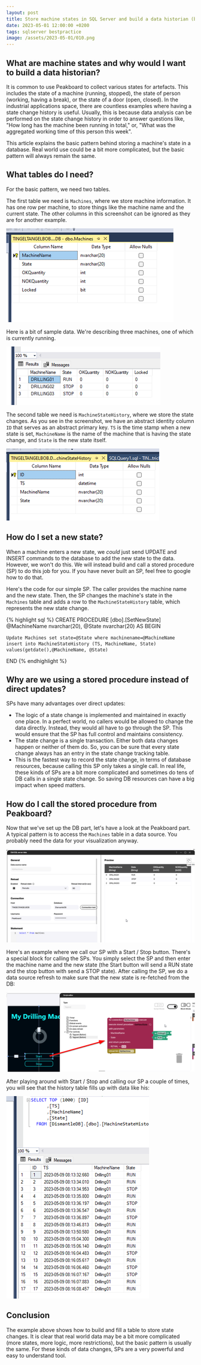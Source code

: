 ```yaml
---
layout: post
title: Store machine states in SQL Server and build a data historian (best practice)
date: 2023-05-01 12:00:00 +0200
tags: sqlserver bestpractice
image: /assets/2023-05-01/010.png
---
```

## What are machine states and why would I want to build a data historian?

It is common to use Peakboard to collect various states for artefacts. This includes the state of a machine (running, stopped), the state of person (working, having a break), or the state of a door (open, closed). In the industrial applications space, there are countless examples where having a state change history is useful. Usually, this is because data analysis can be performed on the state change history in order to answer questions like, "How long has the machine been running in total," or, "What was the aggregated working time of this person this week".

This article explains the basic pattern behind storing a machine's state in a database. Real world use could be a bit more complicated, but the basic pattern will always remain the same.

## What tables do I need?

For the basic pattern, we need two tables.

The first table we need is `Machines`, where we store machine information. It has one row per machine, to store things like the machine name and the current state. The other columns in this screenshot can be ignored as they are for another example.

![image](/assets/2023-05-01/010.png)


Here is a bit of sample data. We're describing three machines, one of which is currently running.

![](/assets/2023-05-01/011.png)

The second table we need is `MachineStateHistory`, where we store the state changes. As you see in the screenshot, we have an abstract identity column `ID` that serves as an abstract primary key. `TS` is the time stamp when a new state is set, `MachineName` is the name of the machine that is having the state change, and `State` is the new state itself.

![](/assets/2023-05-01/020.png)

## How do I set a new state?

When a machine enters a new state, we _could_ just send UPDATE and INSERT commands to the database to add the new state to the data. However, we won't do this. We will instead build and call a stored procedure (SP) to do this job for you. If you have never built an SP, feel free to google how to do that.

Here's the code for our simple SP. The caller provides the machine name and the new state. Then, the SP changes the machine's state in the `Machines` table and adds a row to the `MachineStateHistory` table, which represents the new state change.

{% highlight sql %}
CREATE PROCEDURE [dbo].[SetNewState]
	@MachineName nvarchar(20),
	@State nvarchar(20)
AS
BEGIN
	
	Update Machines set state=@State where machinename=@MachineName
	insert into MachineStateHistory (TS, MachineName, State) 
  	values(getdate(),@MachineName, @State)

END
{% endhighlight %}

## Why are we using a stored procedure instead of direct updates?

SPs have many advantages over direct updates:

* The logic of a state change is implemented and maintained in exactly one place. In a perfect world, no callers would be allowed to change the data directly. Instead, they would all have to go through the SP. This would ensure that the SP has full control and maintains consistency.
* The state change is a single transaction. Either both data changes happen or neither of them do. So, you can be sure that every state change always has an entry in the state change tracking table.
* This is the fastest way to record the state change, in terms of database resources, because calling this SP only takes a single call. In real life, these kinds of SPs are a bit more complicated and sometimes do tens of DB calls in a single state change. So saving DB resources can have a big impact when speed matters.

## How do I call the stored procedure from Peakboard?

Now that we've set up the DB part, let's have a look at the Peakboard part. A typical pattern is to access the `Machines` table in a data source. You probably need the data for your visualization anyway.

![](/assets/2023-05-01/030.png)

Here's an example where we call our SP with a Start / Stop button. There's a special block for calling the SPs. You simply select the SP and then enter the machine name and the new state (the Start button will send a RUN state and the stop button with send a STOP state).
After calling the SP, we do a data source refresh to make sure that the new state is re-fetched from the DB:

![](/assets/2023-05-01/032.png)

After playing around with Start / Stop and calling our SP a couple of times, you will see that the history table fills up with data like his:

![](/assets/2023-05-01/035.png)

## Conclusion

The example above shows how to build and fill a table to store state changes. It is clear that real world data may be a bit more complicated (more states, more logic, more restrictions), but the basic pattern is usually the same. For these kinds of data changes, SPs are a very powerful and easy to understand tool.

